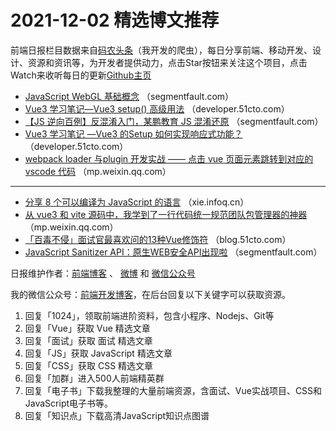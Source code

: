 # 2021-12-02 精选博文推荐

前端日报栏目数据来自[码农头条](http://hao.caibaojian.com.cn/)（我开发的爬虫），每日分享前端、移动开发、设计、资源和资讯等，为开发者提供动力，点击Star按钮来关注这个项目，点击Watch来收听每日的更新[Github主页](https://github.com/kujian/frontendDaily)
* [JavaScript WebGL 基础概念](https://segmentfault.com/a/1190000041043520) （segmentfault.com）
* [Vue3 学习笔记—Vue3 setup() 高级用法](https://developer.51cto.com/art/202112/693215.htm) （developer.51cto.com）
* [【JS 逆向百例】反混淆入门，某鹏教育 JS 混淆还原](https://segmentfault.com/a/1190000041040405) （segmentfault.com）
* [Vue3 学习笔记 —Vue3 的Setup 如何实现响应式功能？](https://developer.51cto.com/art/202112/693356.htm) （developer.51cto.com）
* [webpack loader 与plugin 开发实战 —— 点击 vue 页面元素跳转到对应的 vscode 代码](https://mp.weixin.qq.com/s?__biz=MzkxNTIwMzU5OQ==&mid=2247489892&idx=1&sn=9935afc79246bf124cd8f6bb5b73bbd0) （mp.weixin.qq.com）

***
* [分享 8 个可以编译为 JavaScript 的语言](https://xie.infoq.cn/article/da976fdba0d21d5a0dcc6e9c6) （xie.infoq.cn）
* [从 vue3 和 vite 源码中，我学到了一行代码统一规范团队包管理器的神器](https://mp.weixin.qq.com/s?__biz=MzI1NDU3NzM5Mg==&mid=2247488703&idx=1&sn=a5238d184d0e0754c97919271da25c30) （mp.weixin.qq.com）
* [「百毒不侵」面试官最喜欢问的13种Vue修饰符](https://blog.51cto.com/u_15446903/4727470) （blog.51cto.com）
* [JavaScript Sanitizer API：原生WEB安全API出现啦](https://segmentfault.com/a/1190000041044632) （segmentfault.com）

日报维护作者：[前端博客](http://caibaojian.com.cn/) 、 [微博](http://weibo.com/kujian) 和 [微信公众号](https://open.weixin.qq.com/qr/code?username=caibaojian_com)

我的微信公众号：[前端开发博客](https://open.weixin.qq.com/qr/code?username=caibaojian_com)，在后台回复以下关键字可以获取资源。

1. 回复「1024」，领取前端进阶资料，包含小程序、Nodejs、Git等
2. 回复「Vue」获取 Vue 精选文章
3. 回复「面试」获取 面试 精选文章
4. 回复「JS」获取 JavaScript 精选文章
5. 回复「CSS」获取 CSS 精选文章
6. 回复「加群」进入500人前端精英群
7. 回复「电子书」下载我整理的大量前端资源，含面试、Vue实战项目、CSS和JavaScript电子书等。
8. 回复「知识点」下载高清JavaScript知识点图谱